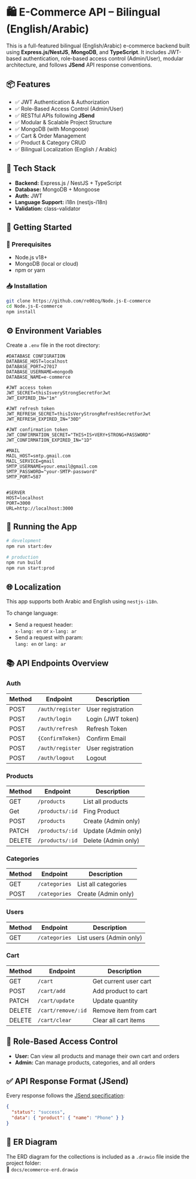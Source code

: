 # 🛍️ E-Commerce API – Bilingual (English/Arabic)

This is a full-featured bilingual (English/Arabic) e-commerce backend built using **Express.js/NestJS**, **MongoDB**, and **TypeScript**. It includes JWT-based authentication, role-based access control (Admin/User), modular architecture, and follows **JSend** API response conventions.

## 📦 Features

- ✅ JWT Authentication & Authorization
- ✅ Role-Based Access Control (Admin/User)
- ✅ RESTful APIs following **JSend**
- ✅ Modular & Scalable Project Structure
- ✅ MongoDB (with Mongoose)
- ✅ Cart & Order Management
- ✅ Product & Category CRUD
- ✅ Bilingual Localization (English / Arabic)

## 📁 Tech Stack

- **Backend:** Express.js / NestJS + TypeScript
- **Database:** MongoDB + Mongoose
- **Auth:** JWT
- **Language Support:** i18n (nestjs-i18n)
- **Validation:** class-validator

## 🚀 Getting Started

### 📌 Prerequisites

- Node.js v18+
- MongoDB (local or cloud)
- npm or yarn

### 📥 Installation

```bash
git clone https://github.com/re00zq/Node.js-E-commerce
cd Node.js-E-commerce
npm install
```

## ⚙️ Environment Variables

Create a `.env` file in the root directory:

```env
#DATABASE CONFIGRATION
DATABASE_HOST=localhost
DATABASE_PORT=27017
DATABASE_USERNAME=mongodb
DATABASE_NAME=e-commerce

#JWT access token
JWT_SECRET=thisIsveryStrongSecretForJwt
JWT_EXPIRED_IN="1m"

#JWT refresh token
JWT_REFRESH_SECRET=thisIsVeryStrongRefreshSecretForJwt
JWT_REFRESH_EXPIRED_IN="30D"

#JWT confirmation token
JWT_CONFIRMATION_SECRET="THIS+IS+VERY+STRONG+PASSWORD"
JWT_CONFIRMATION_EXPIRED_IN="1D"

#MAIL
MAIL_HOST=smtp.gmail.com
MAIL_SERVICE=gmail
SMTP_USERNAME=your.email@gmail.com
SMTP_PASSWORD="your-SMTP-password"
SMTP_PORT=587


#SERVER
HOST=localhost
PORT=3000
URL=http://localhost:3000
```

## 🏁 Running the App

```bash
# development
npm run start:dev

# production
npm run build
npm run start:prod
```

## 🌐 Localization

This app supports both Arabic and English using `nestjs-i18n`.

To change language:

- Send a request header:  
  `x-lang: en` or `x-lang: ar`
- Send a request with param:  
  `lang: en` or `lang: ar`

## 📚 API Endpoints Overview

### Auth

| Method | Endpoint         | Description       |
| ------ | ---------------- | ----------------- |
| POST   | `/auth/register` | User registration |
| POST   | `/auth/login`    | Login (JWT token) |
| POST   | `/auth/refresh`  | Refresh Token     |
| POST   | `{ConfirmToken}` | Confirm Email     |
| POST   | `/auth/register` | User registration |
| POST   | `/auth/logout`   | Logout            |

### Products

| Method | Endpoint        | Description         |
| ------ | --------------- | ------------------- |
| GET    | `/products`     | List all products   |
| Get    | `/products/:id` | Fing Product        |
| POST   | `/products`     | Create (Admin only) |
| PATCH  | `/products/:id` | Update (Admin only) |
| DELETE | `/products/:id` | Delete (Admin only) |

### Categories

| Method | Endpoint      | Description         |
| ------ | ------------- | ------------------- |
| GET    | `/categories` | List all categories |
| POST   | `/categories` | Create (Admin only) |

### Users

| Method | Endpoint      | Description             |
| ------ | ------------- | ----------------------- |
| GET    | `/categories` | List users (Admin only) |

### Cart

| Method | Endpoint           | Description           |
| ------ | ------------------ | --------------------- |
| GET    | `/cart`            | Get current user cart |
| POST   | `/cart/add`        | Add product to cart   |
| PATCH  | `/cart/update`     | Update quantity       |
| DELETE | `/cart/remove/:id` | Remove item from cart |
| DELETE | `/cart/clear`      | Clear all cart items  |

## 👮 Role-Based Access Control

- **User:** Can view all products and manage their own cart and orders
- **Admin:** Can manage products, categories, and all orders

## ✅ API Response Format (JSend)

Every response follows the [JSend specification](https://github.com/omniti-labs/jsend):

```json
{
  "status": "success",
  "data": { "product": { "name": "Phone" } }
}
```

## 📐 ER Diagram

The ERD diagram for the collections is included as a `.drawio` file inside the project folder:  
📁 `docs/ecommerce-erd.drawio`
